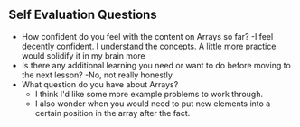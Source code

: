 ## Self Evaluation Questions
- How confident do you feel with the content on Arrays so far?
    -I feel decently confident. I understand the concepts. A little more practice would solidify it in my brain more
- Is there any additional learning you need or want to do before moving to the next lesson?
    -No, not really honestly
- What question do you have about Arrays?
    - I think I'd like some more example problems to work through. 
    - I also wonder when you would need to put new elements into a certain position in the array after the fact.
    